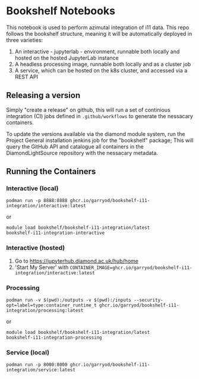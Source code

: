 # Bookshelf Notebooks

This notebook is used to perform azimutal integration of i11 data. This repo follows the bookshelf structure, meaning it will be automatically deployed in three varieties:

1. An interactive - jupyterlab - environment, runnable both locally and hosted on the hosted JupyterLab instance
2. A headless processing image, runnable both locally and as a cluster job
3. A service, which can be hosted on the k8s cluster, and accessed via a REST API

## Releasing a version

Simply "create a release" on github, this will run a set of continious integration (CI) jobs defined in `.github/workflows` to generate the nessacary containers.

To update the versions available via the diamond module system, run the Project General installation jenkins job for the "bookshelf" package;
This will query the GitHub API and catalogue all containers in the DiamondLightSource repository with the nessacary metadata.

## Running the Containers

### Interactive (local)

```
podman run -p 8888:8888 ghcr.io/garryod/bookshelf-i11-integration/interactive:latest
```
or
```
module load bookshelf/bookshelf-i11-integration/latest
bookshelf-i11-integration-interactive
```


### Interactive (hosted)

1.  Go to https://jupyterhub.diamond.ac.uk/hub/home
2.  'Start My Server' with `CONTAINER_IMAGE=ghcr.io/garryod/bookshelf-i11-integration/interactive:latest`

### Processing

```
podman run -v $(pwd):/outputs -v $(pwd):/inputs --security-opt=label=type:container_runtime_t ghcr.io/garryod/bookshelf-i11-integration/processing:latest
```
or
```
module load bookshelf/bookshelf-i11-integration/latest
bookshelf-i11-integration-processing
```

### Service (local)

```
podman run -p 8000:8000 ghcr.io/garryod/bookshelf-i11-integration/service:latest
```
